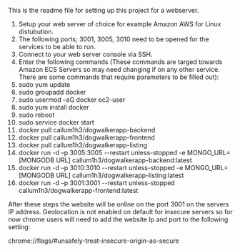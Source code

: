This is the readme file for setting up this project for a webserver.

1. Setup your web server of choice for example Amazon AWS for Linux distubution.
2. The following ports; 3001, 3005, 3010 need to be opened for the services to be able to run.
3. Connect to your web server console via SSH.
4. Enter the following commands (These commands are targed towards Amazon ECS Servers so may need changing if on any other service. There are some commands that require parameters to be filled out):
5. sudo yum update 
6. sudo groupadd docker
7. sudo usermod –aG docker ec2-user 
8. sudo yum install docker 
9. sudo reboot 
10. sudo service docker start 
11. docker pull callum1h3/dogwalkerapp-backend 
12. docker pull callum1h3/dogwalkerapp-frontend 
13. docker pull callum1h3/dogwalkerapp-listing 
14. docker run -d –p 3005:3005 --restart unless-stopped -e MONGO_URL=[MONGODB URL] callum1h3/dogwalkerapp-backend:latest 
15. docker run -d –p 3010:3010 --restart unless-stopped -e MONGO_URL=[MONGODB URL] callum1h3/dogwalkerapp-listing:latest 
16. docker run -d –p 3001:3001 --restart unless-stopped callum1h3/dogwalkerapp-frontend:latest

After these steps the website will be online on the port 3001 on the servers IP address.
Geolocation is not enabled on default for insecure servers so for now chrome users will need to add the website Ip and port to the following setting:

chrome://flags/#unsafely-treat-insecure-origin-as-secure